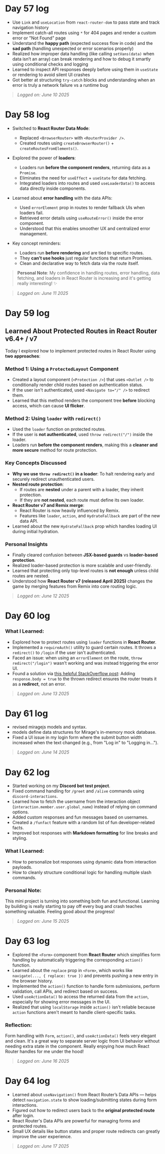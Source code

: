 # Day 57 log 

- Use `Link` and `useLocation` from `react-router-dom` to pass state and track navigation history
- Implement catch-all routes using `*` for 404 pages and render a custom error or "Not Found" page
- Understand the **happy path** (expected success flow in code) and the **sad path** (handling unexpected or error scenarios properly)
- Realized how improper data handling (like calling `setVans(data)` when data isn’t an array) can break rendering and how to debug it smartly using conditional checks and logging
- Learned to inspect API responses deeply before using them in `useState` or rendering to avoid silent UI crashes
- Got better at structuring `try-catch` blocks and understanding when an error is truly a network failure vs a runtime bug

> *Logged on: June 10 2025*

# Day 58 log 

- Switched to **React Router Data Mode**:
  - Replaced `<BrowserRouter>` with `<RouterProvider />`.
  - Created routes using `createBrowserRouter()` + `createRoutesFromElements()`.

- Explored the power of **loaders**:
  - Loaders run **before the component renders**, returning data as a `Promise`.
  - Eliminates the need for `useEffect` + `useState` for data fetching.
  - Integrated loaders into routes and used `useLoaderData()` to access data directly inside components.

- Learned about **error handling** with the data APIs:
  - Used `errorElement` prop in routes to render fallback UIs when loaders fail.
  - Retrieved error details using `useRouteError()` inside the error component.
  - Understood that this enables smoother UX and centralized error management.

- Key concept reminders:
  - Loaders run **before rendering** and are tied to specific routes.
  - They **can’t use hooks** just regular functions that return Promises.
  - Clean and declarative way to fetch data via the route itself.

> **Personal Note**: My confidence in handling routes, error handling, data fetching, and loaders in React Router is increasing and it's getting really interesting! ✨

> *Logged on: June 11 2025*

# Day 59 log

## Learned About Protected Routes in React Router v6.4+ / v7

Today I explored how to implement protected routes in React Router using **two approaches**:

### Method 1: Using a `ProtectedLayout` Component

- Created a layout component (`<Protection />`) that uses `<Outlet />` to conditionally render child routes based on authentication status.
- If the user isn't authenticated, used `<Navigate to="/" />` to redirect them.
- Learned that this method renders the component tree **before** blocking access, which can cause **UI flicker**.

### Method 2: Using `loader` with `redirect()`

- Used the `loader` function on protected routes.
- If the user is **not authenticated**, used `throw redirect("/")` inside the loader.
- Loaders run **before the component renders**, making this a **cleaner and more secure** method for route protection.

### Key Concepts Discussed

- **Why we use `throw redirect()` in a loader**: To halt rendering early and securely redirect unauthenticated users.
- **Nested route protection**:
  - If routes are **nested** under a parent with a loader, they inherit protection.
  - If they are **not nested**, each route must define its own loader.
- **React Router v7 and Remix merge**:
  - React Router is now heavily influenced by Remix.
  - Features like `loader`, `action`, and `HydrateFallback` are part of the new data API.
- Learned about the new `HydrateFallback` prop which handles loading UI during initial hydration.

### Personal Insights

- Finally cleared confusion between **JSX-based guards** vs **loader-based protection**.
- Realized loader-based protection is more scalable and user-friendly.
- Learned that protecting only top-level routes is **not enough** unless child routes are nested.
- Understood how **React Router v7 (released April 2025)** changes the game by merging features from Remix into core routing logic.

> *Logged on: June 12 2025*

# Day 60 log

### What I Learned:
- Explored how to protect routes using `loader` functions in **React Router**.
- Implemented a `requireAuth()` utility to guard certain routes. It throws a `redirect()` to `/login` if the user isn't authenticated.
- Faced an issue: when using an `errorElement` on the route, `throw redirect("/login")` wasn’t working and was instead triggering the error UI.
- Found a solution via [this helpful StackOverflow post](https://stackoverflow.com/a/76852081/13784221):
  Adding `response.body = true` to the thrown redirect ensures the router treats it as a **redirect**, not an error.

> *Logged on: June 13 2025*

# Day 61 log

- revised miragejs models and syntax.
- models define data structures for Mirage's in-memory mock database.
- Fixed a UI issue in my login form where the submit button width increased when the text changed (e.g., from "Log in" to "Logging in...").

> *Logged on: June 14 2025*

# Day 62 log

- Started working on my **Discord bot test project**.
- Fixed command handling for `/greet` and `/alive` commands using `discord-interactions`.
- Learned how to fetch the username from the interaction object (`interaction.member.user.global_name`) instead of relying on command options.
- Added custom responses and fun messages based on usernames.
- Created a `/funfact` feature with a random list of fun developer-related facts.
- Improved bot responses with **Markdown formatting** for line breaks and styling.

### What I Learned:
- How to personalize bot responses using dynamic data from interaction payloads.
- How to cleanly structure conditional logic for handling multiple slash commands.

### Personal Note:
This mini project is turning into something both fun and functional. Learning by building is really starting to pay off every bug and crash teaches something valuable. Feeling good about the progress!

> *Logged on: June 15 2025*

# Day 63 log

- Explored the `<Form>` component from **React Router** which simplifies form handling by automatically triggering the corresponding `action()` function.
- Learned about the `replace` prop in `<Form>`, which works like `navigate(..., { replace: true })` and prevents pushing a new entry in the browser history.
- Implemented the `action()` function to handle form submissions, perform validation, call APIs, and redirect based on success.
- Used `useActionData()` to access the returned data from the `action`, especially for showing error messages in the UI.
- Realized that using `localStorage` inside `action()` isn't reliable because `action` functions aren't meant to handle client-specific tasks.

### Reflection:
Form handling with `Form`, `action()`, and `useActionData()` feels very elegant and clean. It's a great way to separate server logic from UI behavior without needing extra state in the component. Really enjoying how much React Router handles for me under the hood!

> *Logged on: June 16 2025*

# Day 64 log

- Learned about `useNavigation()` from React Router’s Data APIs — helps detect `navigation.state` to show loading/submitting states during form interactions.
- Figured out how to redirect users back to the **original protected route** after login.
- React Router's Data APIs are powerful for managing forms and protected routes.
- Small UX details like button states and proper route redirects can greatly improve the user experience.

> *Logged on: June 17 2025*